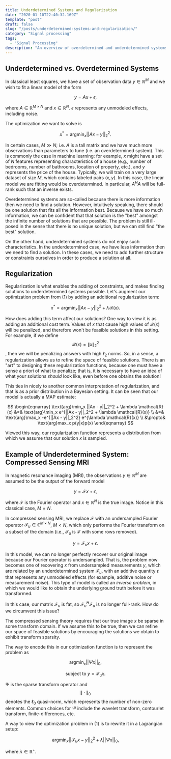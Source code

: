 ```yaml
---
title: Underdetermined Systems and Regularization
date: "2020-01-10T22:40:32.169Z"
template: "post"
draft: false
slug: "/posts/underdetermined-systems-and-regularization/"
category: "Signal processing"
tags:
  - "Signal Processing"
description: "An overview of overdetermined and underdetermined systems, the role of regularization, and applications to compressed sensing."
---
```


## Underdetermined vs. Overdetermined Systems
In classical least squares, we have a set of observation data $y \in \mathbb{R}^M$ and we wish to fit a linear model of the form

$$
y = A x + \epsilon,
$$ 

where $A \in \mathbb{R}^{M \times N}$ and $x \in \mathbb{R}^N$. $\epsilon$ represents any unmodeled effects, including noise.

The optimization we want to solve is 

$$
x^* = \text{arg}\min_x ||Ax - y||_2^2. \tag{1}
$$

In certain cases, $M \gg N$; i.e. $A$ is a tall matrix and we have much more observations than parameters to tune (i.e. an overdetermined system). This is commonly the case in machine learning: for example, $x$ might have a set of $N$ features representing characteristics of a house (e.g., number of bedrooms, number of bathrooms, location of property, etc.), and $y$ represents the price of the house. Typically, we will train on a very large dataset of size $M$, which contains labeled pairs $(x, y)$. In this case, the linear model we are fitting would be overdetermined. In particular, $A^HA$ will be full-rank such that an inverse exists.

Overdetermined systems are so-called because there is more information then we need to find a solution. However, intuitively speaking, there should be one solution that fits all the information best. Because we have so much information, we can be confident that that solution is the "best" amongst the infinite number of solutions that are possible. The problem is still ill-posed in the sense that there is no unique solution, but we can still find "the best" solution. 

On the other hand, underdetermined systems do not enjoy such characteristics. In the underdetermined case, we have less information then we need to find a solution. In these cases, we need to add further structure or constraints ourselves in order to produce a solution at all. 

## Regularization 
Regularization is what enables the adding of constraints, and makes finding solutions to underdetermined systems possible. Let's augment our optimization problem from $(1)$ by adding an additional regularization term:

$$
x^* = \text{arg}\min_x ||Ax - y||_2^2 + \lambda \mathcal{R}(x). 
$$

How does adding this term affect our solutions? One way to view it is as adding an additional cost term. Values of $x$ that cause high values of $\mathcal{R}(x)$ will be penalized, and therefore won't be feasible solutions in this setting. For example, if we define $$\mathcal{R}(x) = \|x\|_2^2$$, then we will be penalizing answers with high $\ell_2$ norms. So, in a sense, a regularization allows us to refine the space of feasible solutions. There is an "art" to designing these regularization functions, because one must have a sense a priori of what to penalize; that is, it is necessary to have an idea of what your solutions *should* look like, even before one obtains the solution!

This ties in nicely to another common interpretation of regularization, and that is as a prior distribution in a Bayesian setting. It can be seen that our model is actually a MAP estimate:

$$
\begin{eqnarray}
\text{arg}\min_x ||Ax - y||_2^2 + \lambda \mathcal{R}(x) 
&=& \text{arg}\min_x e^{||Ax - y||_2^2 + \lambda \mathcal{R}(x)} \\
&=& \text{arg}\max_x -e^{||Ax - y||_2^2} e^{\lambda \mathcal{R}(x)} \\
&\propto& \text{arg}max_x p(y|x)p(x) 
\end{eqnarray}
$$

Viewed this way, our regularization function represents a distribution from which we assume that our solution $x$ is sampled.

## Example of Underdetermined System: Compressed Sensing MRI
In magnetic resonance imaging (MRI), the observations $y \in \mathbb{R}^M$ are assumed to be the output of the forward model

$$
y = \mathcal{F}x + \epsilon,
$$

where $\mathcal{F}$ is the Fourier operator and $x \in \mathbb{R}^N$ is the true image. Notice in this classical case, $M=N$.

In compressed sensing MRI, we replace $\mathcal{F}$ with an undersampled Fourier operator $\mathcal{F}_u \in \mathbb{C}^{M \times N}$, $M<N$, which only performs the Fourier transform on a subset of the domain (i.e., $\mathcal{F}_u$ is $\mathcal{F}$ with some rows removed).

$$
y = \mathcal{F}_u x + \epsilon.
$$

In this model, we can no longer perfectly recover our original image because our Fourier operator is undersampled. That is, the problem now becomes one of recovering $x$ from undersampled measurements $y$, which are related by an underdetermined system $\mathcal{F}_u$, with an additive quantity $\epsilon$ that represents any unmodeled effects (for example, additive noise or measurement noise). This type of model is called an *inverse problem*, in which we would like to obtain the underlying ground truth before it was transformed.

In this case, our matrix $\mathcal{F}_u$ is fat, so $\mathcal{F}_u^H\mathcal{F}_u$ is no longer full-rank. How do we circumvent this issue?

The compressed sensing theory requires that our true image $x$ be sparse in some transform domain. If we assume this to be true, then we can refine our space of feasible solutions by encouraging the solutions we obtain to exhibit transform sparsity.

The way to encode this in our optimization function is to represent the problem as

$$
\text{arg}\min_x ||\Psi x||_0, \tag{1}
$$ 

$$
\text{   subject to   } y = \mathcal{F}_u x.
$$

$\Psi$ is the sparse transform operator and $$\|\cdot\|_0$$ denotes the $\ell_0$ quasi-norm, which represents the number of non-zero elements. Common choices for $\Psi$ include the wavelet transform, contourlet transform, finite-differences, etc.

A way to view the optimization problem in $(1)$ is to rewrite it in a Lagrangian setup:

$$
\text{arg}\min_x ||\mathcal{F}_u x - y||_2^2 + \lambda||\Psi x||_0,
$$

where $\lambda \in \mathbb{R}^+$.
